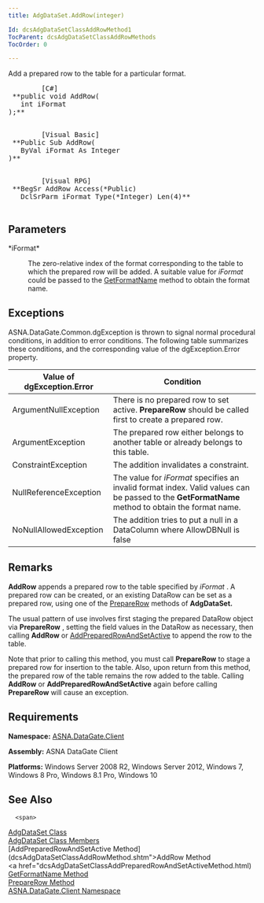 ```yaml
---
title: AdgDataSet.AddRow(integer)

Id: dcsAdgDataSetClassAddRowMethod1
TocParent: dcsAdgDataSetClassAddRowMethods
TocOrder: 0

---
```


Add a prepared row to the table for a particular format.
<pre class="prettyprint">
        <span class="lang">[C#]</span>
 **public void AddRow(
   int iFormat
);** 
      </pre>
<pre class="prettyprint">
        <span class="lang">[Visual Basic] </span>
 **Public Sub AddRow(
   ByVal iFormat As Integer
)** 
      </pre>
<pre class="prettyprint">
        <span class="lang">[Visual RPG]</span>
 **BegSr AddRow Access(*Public)
   DclSrParm iFormat Type(*Integer) Len(4)** 
      </pre>

## Parameters

<dl>
        <dt>
 *iFormat* 
        </dt>
        <dd>

The zero-relative index of the format corresponding to the table to which the prepared row will be added. A suitable value for *iFormat* could be passed to the [GetFormatName](adg-dataset-class-get-format-name-method.html) method to obtain the format name.
</dd>
</dl>

## Exceptions

ASNA.DataGate.Common.dgException is thrown to signal normal procedural conditions, in addition to error conditions. The following table summarizes these conditions, and the corresponding value of the dgException.Error property.
<br />



| Value of dgException.Error | Condition |
| ---- | ---- |
| ArgumentNullException | There is no prepared row to set active. **PrepareRow** should be called first to create a prepared row. |
| ArgumentException | The prepared row either belongs to another table or already belongs to this table. |
| ConstraintException | The addition invalidates a constraint. |
| NullReferenceException | The value for *iFormat* specifies an invalid format index. Valid values can be passed to the **GetFormatName** method to obtain the format name. |
| NoNullAllowedException | The addition tries to put a null in a DataColumn where AllowDBNull is false |



## Remarks

<span> **AddRow** </span> appends a prepared row to the table specified by *<span>i</span><span>Format</span>* . A prepared row can be created, or an existing DataRow can be set as a prepared row, using one of the [PrepareRow](adg-dataset-class-prepare-row-method-main.html) methods of **AdgDataSet.** 

The usual pattern of use involves first staging the prepared DataRow object via <span> **PrepareRow** </span>, setting the field values in the DataRow as necessary, then calling <span> **AddRow** </span> or [AddPreparedRowAndSetActive](adg-dataset-class-add-prepared-row-and-set-active-method.html) to append the row to the table.

<span>Note</span> that prior to calling this method, you must call <span> **PrepareRow** </span> to stage a prepared row for insertion to the table. Also, upon return from this method, the prepared row of the table remains the row added to the table. Calling **AddRow** or <span> **AddPreparedRowAndSetActive** </span> again before calling <span> **PrepareRow** </span> will cause an exception.
## Requirements

**Namespace:** [ASNA.DataGate.Client](datagate-client-namespace.html) 

**Assembly:** ASNA DataGate Client

**Platforms:** Windows Server 2008 R2, Windows Server 2012, Windows 7, Windows 8 Pro, Windows 8.1 Pro, Windows 10
## See Also


      <span>
[AdgDataSet Class](adg-dataset-class.html)
        <br />
[AdgDataSet Class Members](adg-dataset-members.html)
        <br />
        [AddPreparedRowAndSetActive 
						Method](dcsAdgDataSetClassAddRowMethod.shtm">AddRow Method</a>
        <br />
        <a href="dcsAdgDataSetClassAddPreparedRowAndSetActiveMethod.html)
        <br />
[GetFormatName Method](adg-dataset-class-get-format-name-method.html)
        <br />
[PrepareRow Method](adg-dataset-class-prepare-row-method2.html)
      </span>
      <br />
[ASNA.DataGate.Client Namespace](datagate-client-namespace.html)


